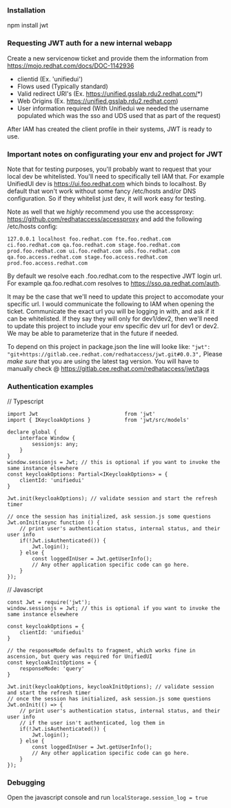 ### Installation

npm install jwt

### Requesting JWT auth for a new internal webapp

Create a new servicenow ticket and provide them the information from https://mojo.redhat.com/docs/DOC-1142936

* clientid (Ex. 'unifiedui')
* Flows used (Typically standard)
* Valid redirect URI's (Ex. https://unified.gsslab.rdu2.redhat.com/*)
* Web Origins (Ex. https://unified.gsslab.rdu2.redhat.com)
* User information required (With Unifiedui we needed the username populated which was the sso and UDS used that as part of the request)

After IAM has created the client profile in their systems, JWT is ready to use.

### Important notes on configurating your env and project for JWT

Note that for testing purposes, you'll probably want to request that your local dev be whitelisted.  You'll need to specifically tell IAM that.  For example UnifiedUI dev is https://ui.foo.redhat.com which binds to localhost.  By default that won't work without some fancy /etc/hosts and/or DNS configuration.  So if they whitelist just dev, it will work easy for testing.  

Note as well that we *highly* recommend you use the accessproxy: https://github.com/redhataccess/accessproxy and add the following /etc/hosts config:

```
127.0.0.1 localhost foo.redhat.com fte.foo.redhat.com ci.foo.redhat.com qa.foo.redhat.com stage.foo.redhat.com prod.foo.redhat.com ui.foo.redhat.com uds.foo.redhat.com qa.foo.access.redhat.com stage.foo.access.redhat.com prod.foo.access.redhat.com
```

By default we resolve each <env>.foo.redhat.com to the respective JWT login url.  For example qa.foo.redhat.com resolves to https://sso.qa.redhat.com/auth.

It may be the case that we'll need to update this project to accomodate your specific url.  I would communicate the following to IAM when opening the ticket.  Communicate the exact url you will be logging in with, and ask if it can be whitelisted.  If they say they will only for dev1/dev2, then we'll need to update this project to include your env specific dev url for dev1 or dev2.  We may be able to parameterize that in the future if needed.

To depend on this project in package.json the line will looke like: `"jwt": "git+https://gitlab.cee.redhat.com/redhataccess/jwt.git#0.0.3",`  Please *make sure* that you are using the latest tag version.  You will have to manually check @ https://gitlab.cee.redhat.com/redhataccess/jwt/tags

### Authentication examples


// Typescript 
```
import Jwt                            from 'jwt'
import { IKeycloakOptions }           from 'jwt/src/models'

declare global {
    interface Window {
        sessionjs: any;
    }
}
window.sessionjs = Jwt; // this is optional if you want to invoke the same instance elsewhere
const keycloakOptions: Partial<IKeycloakOptions> = {
    clientId: 'unifiedui'
}

Jwt.init(keycloakOptions); // validate session and start the refresh timer

// once the session has initialized, ask session.js some questions
Jwt.onInit(async function () {
    // print user's authentication status, internal status, and their user info
    if(!Jwt.isAuthenticated()) {
        Jwt.login();
    } else {
        const loggedInUser = Jwt.getUserInfo();
        // Any other application specific code can go here.
    }
});
```

// Javascript 
```
const Jwt = require('jwt');
window.sessionjs = Jwt; // this is optional if you want to invoke the same instance elsewhere

const keycloakOptions = {
    clientId: 'unifiedui'
}

// the responseMode defaults to fragment, which works fine in ascension, but query was required for UnifiedUI
const keycloakInitOptions = {
    responseMode: 'query'
}

Jwt.init(keycloakOptions, keycloakInitOptions); // validate session and start the refresh timer
// once the session has initialized, ask session.js some questions
Jwt.onInit(() => {
    // print user's authentication status, internal status, and their user info
    // if the user isn't authenticated, log them in
    if(!Jwt.isAuthenticated()) {
        Jwt.login();
    } else {
        const loggedInUser = Jwt.getUserInfo();
        // Any other application specific code can go here.
    }
});
```

### Debugging

Open the javascript console and run `localStorage.session_log = true`
